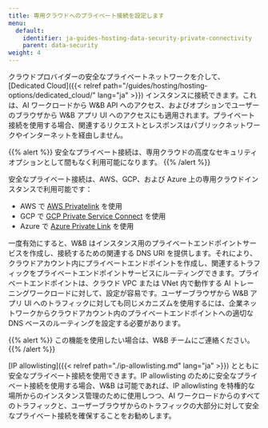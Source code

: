 ```yaml
---
title: 専用クラウドへのプライベート接続を設定します
menu:
  default:
    identifier: ja-guides-hosting-data-security-private-connectivity
    parent: data-security
weight: 4
---
```


クラウドプロバイダーの安全なプライベートネットワークを介して、[Dedicated Cloud]({{< relref path="/guides/hosting/hosting-options/dedicated_cloud/" lang="ja" >}}) インスタンスに接続できます。これは、AI ワークロードから W&B API へのアクセス、およびオプションでユーザーのブラウザから W&B アプリ UI へのアクセスにも適用されます。プライベート接続を使用する場合、関連するリクエストとレスポンスはパブリックネットワークやインターネットを経由しません。

{{% alert %}}
安全なプライベート接続は、専用クラウドの高度なセキュリティオプションとして間もなく利用可能になります。
{{% /alert %}}

安全なプライベート接続は、AWS、GCP、および Azure 上の専用クラウドインスタンスで利用可能です：

* AWS で [AWS Privatelink](https://aws.amazon.com/privatelink/) を使用
* GCP で [GCP Private Service Connect](https://cloud.google.com/vpc/docs/private-service-connect) を使用
* Azure で [Azure Private Link](https://learn.microsoft.com/en-us/azure/private-link/private-link-overview) を使用

一度有効にすると、W&B はインスタンス用のプライベートエンドポイントサービスを作成し、接続するための関連する DNS URI を提供します。それにより、クラウドアカウント内にプライベートエンドポイントを作成し、関連するトラフィックをプライベートエンドポイントサービスにルーティングできます。プライベートエンドポイントは、クラウド VPC または VNet 内で動作する AI トレーニングワークロードに対して、設定が容易です。ユーザーブラウザから W&B アプリ UI へのトラフィックに対しても同じメカニズムを使用するには、企業ネットワークからクラウドアカウント内のプライベートエンドポイントへの適切な DNS ベースのルーティングを設定する必要があります。

{{% alert %}}
この機能を使用したい場合は、W&B チームにご連絡ください。
{{% /alert %}}

[IP allowlisting]({{< relref path="./ip-allowlisting.md" lang="ja" >}}) とともに安全なプライベート接続を使用できます。IP allowlisting のために安全なプライベート接続を使用する場合、W&B は可能であれば、IP allowlisting を特権的な場所からのインスタンス管理のために使用しつつ、AI ワークロードからのすべてのトラフィックと、ユーザーブラウザからのトラフィックの大部分に対して安全なプライベート接続を確保することをお勧めします。
